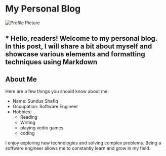# My Personal Blog

![Profile Picture](profile.png)

## * Hello, readers! Welcome to my personal blog. In this post, I will share a bit about myself and showcase various elements and formatting techniques using Markdown

## About Me

Here are a few things you should know about me:

- Name: Sundus Shafiq
- Occupation: Software Engineer
- Hobbies:
  - Reading
  - Writing
  - playing vedio games
  - coding

I enjoy exploring new technologies and solving complex problems. Being a software engineer allows me to constantly learn and grow in my field.
